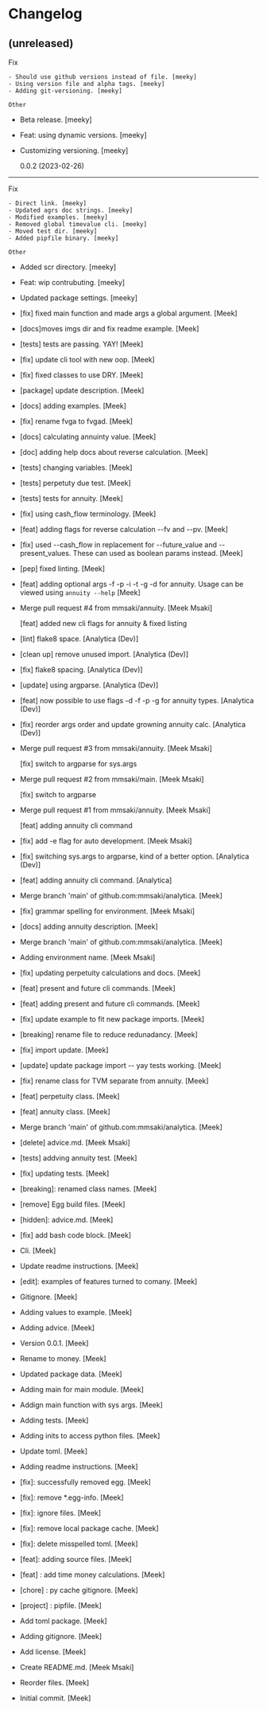 # Changelog

## (unreleased)

Fix

```
- Should use github versions instead of file. [meeky]
- Using version file and alpha tags. [meeky]
- Adding git-versioning. [meeky]

Other
```

- Beta release. [meeky]
- Feat: using dynamic versions. [meeky]
- Customizing versioning. [meeky]

  0.0.2 (2023-02-26)

---

Fix

```
- Direct link. [meeky]
- Updated agrs doc strings. [meeky]
- Modified examples. [meeky]
- Removed global timevalue cli. [meeky]
- Moved test dir. [meeky]
- Added pipfile binary. [meeky]

Other
```

- Added scr directory. [meeky]
- Feat: wip contrubuting. [meeky]
- Updated package settings. [meeky]
- [fix] fixed main function and made args a global argument. [Meek]
- [docs]moves imgs dir and fix readme example. [Meek]
- [tests] tests are passing. YAY! [Meek]
- [fix] update cli tool with new oop. [Meek]
- [fix] fixed classes to use DRY. [Meek]
- [package] update description. [Meek]
- [docs] adding examples. [Meek]
- [fix] rename fvga to fvgad. [Meek]
- [docs] calculating annuinty value. [Meek]
- [doc] adding help docs about reverse calculation. [Meek]
- [tests] changing variables. [Meek]
- [tests] perpetuty due test. [Meek]
- [tests] tests for annuity. [Meek]
- [fix] using cash_flow terminology. [Meek]
- [feat] adding flags for reverse calculation --fv and --pv. [Meek]
- [fix] used --cash_flow in replacement for --future_value and
  --present_values. These can used as boolean params instead. [Meek]
- [pep] fixed linting. [Meek]
- [feat] adding optional args -f -p -i -t -g -d for annuity. Usage can
  be viewed using `annuity --help` [Meek]
- Merge pull request #4 from mmsaki/annuity. [Meek Msaki]

  [feat] added new cli flags for annuity & fixed listing

- [lint] flake8 space. [Analytica (Dev)]
- [clean up] remove unused import. [Analytica (Dev)]
- [fix] flake8 spacing. [Analytica (Dev)]
- [update] using argparse. [Analytica (Dev)]
- [feat] now possible to use flags -d -f -p -g for annuity types.
  [Analytica (Dev)]
- [fix] reorder args order and update growning annuity calc. [Analytica
  (Dev)]
- Merge pull request #3 from mmsaki/annuity. [Meek Msaki]

  [fix] switch to argparse for sys.args

- Merge pull request #2 from mmsaki/main. [Meek Msaki]

  [fix] switch to argparse

- Merge pull request #1 from mmsaki/annuity. [Meek Msaki]

  [feat] adding annuity cli command

- [fix] add -e flag for auto development. [Meek Msaki]
- [fix] switching sys.args to argparse, kind of a better option.
  [Analytica (Dev)]
- [feat] adding annuity cli command. [Analytica]
- Merge branch 'main' of github.com:mmsaki/analytica. [Meek]
- [fix] grammar spelling for environment. [Meek Msaki]
- [docs] adding annuity description. [Meek]
- Merge branch 'main' of github.com:mmsaki/analytica. [Meek]
- Adding environment name. [Meek Msaki]
- [fix] updating perpetuity calculations and docs. [Meek]
- [feat] present and future cli commands. [Meek]
- [feat] adding present and future cli commands. [Meek]
- [fix] update example to fit new package imports. [Meek]
- [breaking] rename file to reduce redunadancy. [Meek]
- [fix] import update. [Meek]
- [update] update package import -- yay tests working. [Meek]
- [fix] rename class for TVM separate from annuity. [Meek]
- [feat] perpetuity class. [Meek]
- [feat] annuity class. [Meek]
- Merge branch 'main' of github.com:mmsaki/analytica. [Meek]
- [delete] advice.md. [Meek Msaki]
- [tests] addving annuity test. [Meek]
- [fix] updating tests. [Meek]
- [breaking]: renamed class names. [Meek]
- [remove] Egg build files. [Meek]
- [hidden]: advice.md. [Meek]
- [fix] add bash code block. [Meek]
- Cli. [Meek]
- Update readme instructions. [Meek]
- [edit]: examples of features turned to comany. [Meek]
- Gitignore. [Meek]
- Adding values to example. [Meek]
- Adding advice. [Meek]
- Version 0.0.1. [Meek]
- Rename to money. [Meek]
- Updated package data. [Meek]
- Adding main for main module. [Meek]
- Addign main function with sys args. [Meek]
- Adding tests. [Meek]
- Adding inits to access python files. [Meek]
- Update toml. [Meek]
- Adding readme instructions. [Meek]
- [fix]: successfully removed egg. [Meek]
- [fix]: remove \*.egg-info. [Meek]
- [fix]: ignore files. [Meek]
- [fix]: remove local package cache. [Meek]
- [fix]: delete misspelled toml. [Meek]
- [feat]: adding source files. [Meek]
- [feat] : add time money calculations. [Meek]
- [chore] : py cache gitignore. [Meek]
- [project] : pipfile. [Meek]
- Add toml package. [Meek]
- Adding gitignore. [Meek]
- Add license. [Meek]
- Create README.md. [Meek Msaki]
- Reorder files. [Meek]
- Initial commit. [Meek]
